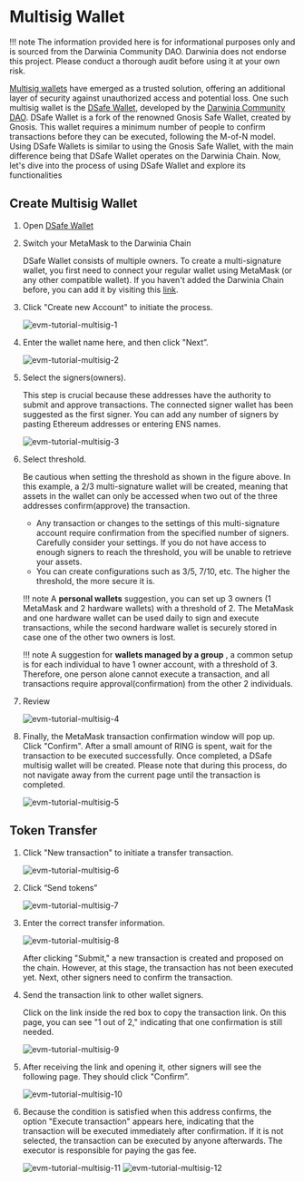# Multisig Wallet


!!! note
    The information provided here is for informational purposes only and is sourced from the Darwinia Community DAO. Darwinia does not endorse this project. Please conduct a thorough audit before using it at your own risk.


[Multisig wallets](https://www.coindesk.com/learn/what-is-a-multisig-wallet/) have emerged as a trusted solution, offering an additional layer of security against unauthorized access and potential loss. One such multisig wallet is the [DSafe Wallet](https://multisig.darwiniacommunitydao.xyz/), developed by the [Darwinia Community DAO](https://app.dework.xyz/darwinia-dao). DSafe Wallet is a fork of the renowned Gnosis Safe Wallet, created by Gnosis. This wallet requires a minimum number of people to confirm transactions before they can be executed, following the M-of-N model. Using DSafe Wallets is similar to using the Gnosis Safe Wallet, with the main difference being that DSafe Wallet operates on the Darwinia Chain. Now, let's dive into the process of using DSafe Wallet and explore its functionalities

## Create Multisig Wallet

1. Open [DSafe Wallet](https://multisig.darwiniacommunitydao.xyz/)
2. Switch your MetaMask to the Darwinia Chain
    
    DSafe Wallet consists of multiple owners. To create a multi-signature wallet, you first need to connect your regular wallet using MetaMask (or any other compatible wallet). If you haven't added the Darwinia Chain before, you can add it by visiting this [link](../../learn/chains/darwinia.md#network-info).
    
3. Click "Create new Account" to initiate the process.
    
    ![evm-tutorial-multisig-1](../../images/evm-tutorial-multisig-1.png)
    
4. Enter the wallet name here, and then click "Next”.
    
    ![evm-tutorial-multisig-2](../../images/evm-tutorial-multisig-2.png)
    
5. Select the signers(owners).
    
    This step is crucial because these addresses have the authority to submit and approve transactions. The connected signer wallet has been suggested as the first signer. You can add any number of signers by pasting Ethereum addresses or entering ENS names.
    
    ![evm-tutorial-multisig-3](../../images/evm-tutorial-multisig-3.png)
    
6. Select threshold.
    
    Be cautious when setting the threshold as shown in the figure above. In this example, a 2/3 multi-signature wallet will be created, meaning that assets in the wallet can only be accessed when two out of the three addresses confirm(approve) the transaction.
    
    - Any transaction or changes to the settings of this multi-signature account require confirmation from the specified number of signers. Carefully consider your settings. If you do not have access to enough signers to reach the threshold, you will be unable to retrieve your assets.
    - You can create configurations such as 3/5, 7/10, etc. The higher the threshold, the more secure it is.
    
    !!! note
        A **personal wallets** suggestion, you can set up 3 owners (1 MetaMask and 2 hardware wallets) with a threshold of 2. The MetaMask and one hardware wallet can be used daily to sign and execute transactions, while the second hardware wallet is securely stored in case one of the other two owners is lost.
    
    !!! note
        A suggestion for **wallets managed by a group** , a common setup is for each individual to have 1 owner account, with a threshold of 3. Therefore, one person alone cannot execute a transaction, and all transactions require approval(confirmation) from the other 2 individuals.
    
7. Review
    
    ![evm-tutorial-multisig-4](../../images/evm-tutorial-multisig-4.png)
    
8. Finally, the MetaMask transaction confirmation window will pop up. Click "Confirm". After a small amount of RING is spent, wait for the transaction to be executed successfully. Once completed, a DSafe multisig wallet will be created. Please note that during this process, do not navigate away from the current page until the transaction is completed.
    
    ![evm-tutorial-multisig-5](../../images/evm-tutorial-multisig-5.png)
    

## Token Transfer

1. Click "New transaction" to initiate a transfer transaction.
    
    ![evm-tutorial-multisig-6](../../images/evm-tutorial-multisig-6.png)
    
2. Click “Send tokens”
    
    ![evm-tutorial-multisig-7](../../images/evm-tutorial-multisig-7.png)
    
3. Enter the correct transfer information.
    
    ![evm-tutorial-multisig-8](../../images/evm-tutorial-multisig-8.png)
    
    After clicking "Submit," a new transaction is created and proposed on the chain. However, at this stage, the transaction has not been executed yet. Next, other signers need to confirm the transaction.
    
4. Send the transaction link to other wallet signers.
    
    Click on the link inside the red box to copy the transaction link. On this page, you can see "1 out of 2," indicating that one confirmation is still needed.
    
    ![evm-tutorial-multisig-9](../../images/evm-tutorial-multisig-9.png)
    
5. After receiving the link and opening it, other signers will see the following page. They should click "Confirm”.
    
    ![evm-tutorial-multisig-10](../../images/evm-tutorial-multisig-10.png)
    
6. Because the condition is satisfied when this address confirms, the option "Execute transaction" appears here, indicating that the transaction will be executed immediately after confirmation. If it is not selected, the transaction can be executed by anyone afterwards. The executor is responsible for paying the gas fee.
    
    ![evm-tutorial-multisig-11](../../images/evm-tutorial-multisig-11.png)
    ![evm-tutorial-multisig-12](../../images/evm-tutorial-multisig-12.png)